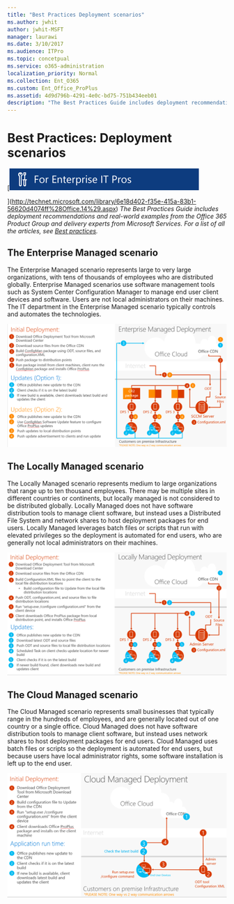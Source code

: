 ```yaml
---
title: "Best Practices Deployment scenarios"
ms.author: jwhit
author: jwhit-MSFT
manager: laurawi
ms.date: 3/10/2017
ms.audience: ITPro
ms.topic: concetpual
ms.service: o365-administration
localization_priority: Normal
ms.collection: Ent_O365
ms.custom: Ent_Office_ProPlus
ms.assetid: 4d9d796b-4291-4e0c-bd75-751b434eeb01
description: "The Best Practices Guide includes deployment recommendations and real-world examples from the Office 365 Product Group and delivery experts from Microsoft Services. For a list of all the articles, see Best practices."
---
```


# Best Practices: Deployment scenarios
[![Help for Office 365 IT Pros](../images/0d973495-46cc-42dc-a26e-87933e8b0a6b.png)
  
](http://technet.microsoft.com/library/6e18d402-f35e-415a-83b1-56620d4074ff%28Office.14%29.aspx)
 *The Best Practices Guide includes deployment recommendations and real-world examples from the Office 365 Product Group and delivery experts from Microsoft Services. For a list of all the articles, see [Best practices](best-practices.md).* 
  
## The Enterprise Managed scenario
<a name="Enterprise"> </a>

The Enterprise Managed scenario represents large to very large organizations, with tens of thousands of employees who are distributed globally. Enterprise Managed scenarios use software management tools such as System Center Configuration Manager to manage end user client devices and software. Users are not local administrators on their machines. The IT department in the Enterprise Managed scenario typically controls and automates the technologies.
  
![Enterprise Managed deployment](../images/180d081a-aad7-40f9-bb18-ff65ff166530.png)
  
## The Locally Managed scenario
<a name="Local"> </a>

The Locally Managed scenario represents medium to large organizations that range up to ten thousand employees. There may be multiple sites in different countries or continents, but locally managed is not considered to be distributed globally. Locally Managed does not have software distribution tools to manage client software, but instead uses a Distributed File System and network shares to host deployment packages for end users. Locally Managed leverages batch files or scripts that run with elevated privileges so the deployment is automated for end users, who are generally not local administrators on their machines.
  
![Locally Managed deployment](../images/067af377-022d-4a4b-aa04-993669398ebc.png)
  
## The Cloud Managed scenario
<a name="Cloud"> </a>

The Cloud Managed scenario represents small businesses that typically range in the hundreds of employees, and are generally located out of one country or a single office. Cloud Managed does not have software distribution tools to manage client software, but instead uses network shares to host deployment packages for end users. Cloud Managed uses batch files or scripts so the deployment is automated for end users, but because users have local administrator rights, some software installation is left up to the end user.
  
![Cloud Managed deployment](../images/f1468c2b-b347-4f55-b6b7-0fa9e23a7e97.png)
  

